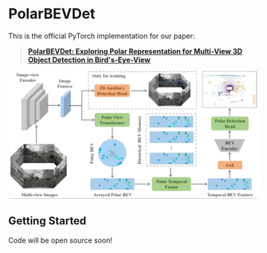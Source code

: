 # PolarBEVDet

This is the official PyTorch implementation for our paper:
> [**PolarBEVDet: Exploring Polar Representation for Multi-View 3D Object Detection in Bird's-Eye-View**](https://arxiv.org/abs/2408.16200)<br>

![arch](figs/framework.png)

## Getting Started
Code will be open source soon!